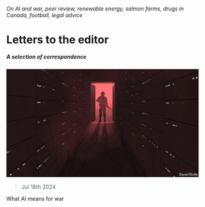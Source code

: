 ###### On AI and war, peer review, renewable energy, salmon farms, drugs in Canada, football, legal advice

# Letters to the editor 

##### A selection of correspondence 

![image](images/20240622_FBD002.jpg) 

> Jul 18th 2024 


What AI means for war

